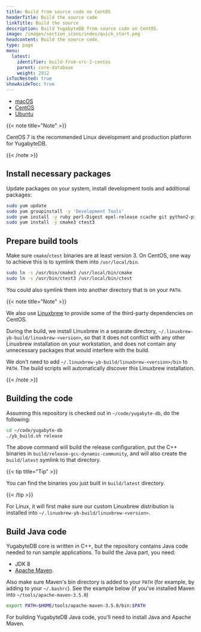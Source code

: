 ```yaml
---
title: Build from source code on CentOS
headerTitle: Build the source code
linkTitle: Build the source
description: Build YugabyteDB from source code on CentOS.
image: /images/section_icons/index/quick_start.png
headcontent: Build the source code.
type: page
menu:
  latest:
    identifier: build-from-src-2-centos
    parent: core-database
    weight: 2912
isTocNested: true
showAsideToc: true
---
```


<ul class="nav nav-tabs-alt nav-tabs-yb">

  <li >
    <a href="/latest/contribute/core-database/build-from-src-macos" class="nav-link">
      <i class="fab fa-apple" aria-hidden="true"></i>
      macOS
    </a>
  </li>

  <li >
    <a href="/latest/contribute/core-database/build-from-src-centos" class="nav-link active">
      <i class="fab fa-linux" aria-hidden="true"></i>
      CentOS
    </a>
  </li>

  <li >
    <a href="/latest/contribute/core-database/build-from-src-ubuntu" class="nav-link">
      <i class="fab fa-linux" aria-hidden="true"></i>
      Ubuntu
    </a>
  </li>

</ul>

{{< note title="Note" >}}

CentOS 7 is the recommended Linux development and production platform for YugabyteDB.

{{< /note >}}

## Install necessary packages

Update packages on your system, install development tools and additional packages:

```sh
sudo yum update
sudo yum groupinstall -y 'Development Tools'
sudo yum install -y ruby perl-Digest epel-release ccache git python2-pip python-devel python3 python3-pip python3-devel
sudo yum install -y cmake3 ctest3
```

## Prepare build tools

Make sure `cmake`/`ctest` binaries are at least version 3. On CentOS, one way to achieve this is to symlink them into `/usr/local/bin`.

```sh
sudo ln -s /usr/bin/cmake3 /usr/local/bin/cmake
sudo ln -s /usr/bin/ctest3 /usr/local/bin/ctest
```

You could also symlink them into another directory that is on your `PATH`.

{{< note title="Note" >}}

We also use [Linuxbrew](https://github.com/linuxbrew/brew) to provide some of the third-party dependencies on CentOS.

During the build, we install Linuxbrew in a separate directory, `~/.linuxbrew-yb-build/linuxbrew-<version>`, so that it does not conflict with any other Linuxbrew installation on your workstation, and does not contain any unnecessary packages that would interfere with the build.

We don't need to add `~/.linuxbrew-yb-build/linuxbrew-<version>/bin` to `PATH`. The build scripts will automatically discover this Linuxbrew installation.

{{< /note >}}

## Building the code

Assuming this repository is checked out in `~/code/yugabyte-db`, do the following:

```sh
cd ~/code/yugabyte-db
./yb_build.sh release
```

The above command will build the release configuration, put the C++ binaries in `build/release-gcc-dynamic-community`, and will also create the `build/latest` symlink to that directory.

{{< tip title="Tip" >}}

You can find the binaries you just built in `build/latest` directory.

{{< /tip >}}

For Linux, it will first make sure our custom Linuxbrew distribution is installed into `~/.linuxbrew-yb-build/linuxbrew-<version>`.

## Build Java code

YugabyteDB core is written in C++, but the repository contains Java code needed to run sample applications. To build the Java part, you need:

* JDK 8
* [Apache Maven](https://maven.apache.org/).

Also make sure Maven's bin directory is added to your `PATH` (for example, by adding to your `~/.bashrc`). See the example below (if you've installed Maven into `~/tools/apache-maven-3.5.0`)

```sh
export PATH=$HOME/tools/apache-maven-3.5.0/bin:$PATH
```

For building YugabyteDB Java code, you'll need to install Java and Apache Maven.
